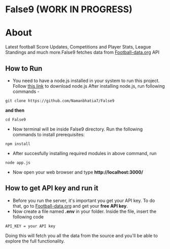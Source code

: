 # False9 (WORK IN PROGRESS)

# About
Latest football Score Updates, Competitions and Player Stats, League Standings and much more.False9 fetches data from [Football-data.org](https://www.football-data.org/) API


## How to Run
- You need to have a node.js installed in your system to run this project. Follow [this link](https://nodejs.org/en/download/) to download node.js
After installing node.js, run following commands -
```
git clone https://github.com/Namanbhatia7/False9
```
**and then** 
```
cd False9
```

- Now terminal will be inside False9 directory. Run the following commands to install prerequisites:
```
npm install
```

- After succesfully installing required modules in above command, run 
```
node app.js
```

- Now open your web browser and type **http://localhost:3000/**

## How to get API key and run it

- Before you run the server, it's important you get your API key. To do that, go to [Football-data.org](https://www.football-data.org/) and get your **free API key**. 
- Now create a file named **.env** in your folder. Inside the file, insert the following code

```
API_KEY = your API key
```
Doing this will fetch you all the data from the source and you'll be able to explore the full functionality. 
